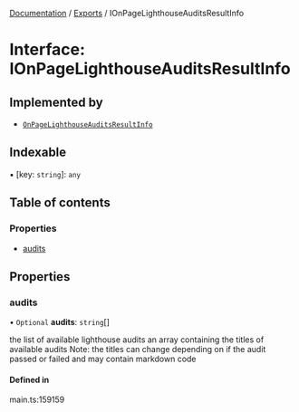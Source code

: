 [Documentation](../README.md) / [Exports](../modules.md) / IOnPageLighthouseAuditsResultInfo

# Interface: IOnPageLighthouseAuditsResultInfo

## Implemented by

- [`OnPageLighthouseAuditsResultInfo`](../classes/OnPageLighthouseAuditsResultInfo.md)

## Indexable

▪ [key: `string`]: `any`

## Table of contents

### Properties

- [audits](IOnPageLighthouseAuditsResultInfo.md#audits)

## Properties

### audits

• `Optional` **audits**: `string`[]

the list of available lighthouse audits
an array containing the titles of available audits
Note: the titles can change depending on if the audit passed or failed and may contain markdown code

#### Defined in

main.ts:159159
